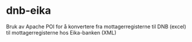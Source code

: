 dnb-eika
========

Bruk av Apache POI for å konvertere fra mottagerregisterne til DNB (excel) til mottagerregisterne hos Eika-banken (XML)
